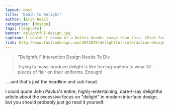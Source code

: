 ```yaml
---
layout: post
title: 'Death to Delight'
author: [Erik Hess]
categories: [design]
tags: [template]
banner: delightful-design.jpg
caption: I couldn't dream of a better header image than this. [Fast Company Design](http://www.fastcodesign.com/3042849/delightful-interaction-design-needs-to-die)
link: http://www.fastcodesign.com/3042849/delightful-interaction-design-needs-to-die
---
```


> "Delightful" Interaction Design Needs To Die
>
> Trying to mass-produce delight is like forcing waiters to wear 37 pieces of flair on their uniforms. Enough!

&hellip; and that's just the headline and sub-head. 

I could quote John Pavlus's entire, highly-entertaining, dare-I-say delightful article about the excessive focus on "delight" in modern interface design, but you should probably just go read it yourself.